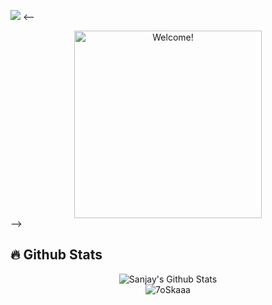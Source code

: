 ![](https://komarev.com/ghpvc/?username=sanjay-dev-ds&color=blue)
<--

<div align="center" width="50">

<img src="https://i.imgr.com/dTYwdG1.gif" alt="Welcome!" width="300"/>

</div>
-->

## 🔥 Github Stats
<p align="center">
  <img align="center" src="https://github-readme-stats.vercel.app/api?username=sanjay-dev-ds&include_all_commits=true&count_private=true&show_icons=true&line_height=20&title_color=7A7ADB&icon_color=2234AE&text_color=D3D3D3&bg_color=0,000000,130F40" alt="Sanjay's Github Stats"> 
  <br>
  <img src="https://github-readme-streak-stats.herokuapp.com/?user=sanjay-dev-ds&theme=algolia" alt="7oSkaaa" />

</p>

<br>
<br>
</br>
